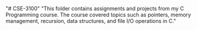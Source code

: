 "# CSE-3100" 
"This folder contains assignments and projects from my C Programming course. The course covered topics such as pointers, memory management, recursion, data structures, and file I/O operations in C." 
